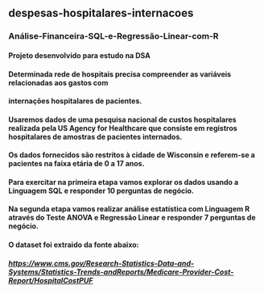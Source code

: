 ## despesas-hospitalares-internacoes
### Análise-Financeira-SQL-e-Regressão-Linear-com-R
#### Projeto desenvolvido para estudo na DSA

#### Determinada rede de hospitais precisa compreender as variáveis relacionadas aos gastos com
#### internações hospitalares de pacientes.
#### Usaremos dados de uma pesquisa nacional de custos hospitalares realizada pela US Agency for Healthcare que consiste em registros hospitalares de  amostras de pacientes internados. 
#### Os dados fornecidos são restritos à cidade de Wisconsin e referem-se a pacientes na faixa etária de 0 a 17 anos.
#### Para exercitar na primeira etapa vamos explorar os dados usando a Linguagem SQL e responder 10 perguntas de negócio. 
#### Na segunda etapa vamos realizar análise estatística com Linguagem R através do Teste ANOVA e Regressão Linear e responder 7 perguntas de negócio.
#### O dataset foi extraido da fonte abaixo:

##### https://www.cms.gov/Research-Statistics-Data-and-Systems/Statistics-Trends-andReports/Medicare-Provider-Cost-Report/HospitalCostPUF

